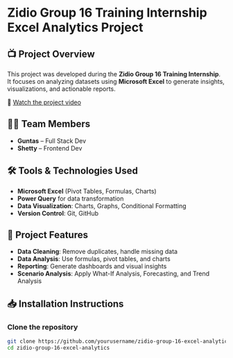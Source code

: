 # Zidio Group 16 Training Internship Excel Analytics Project

## 📺 Project Overview

This project was developed during the **Zidio Group 16 Training Internship**. It focuses on analyzing datasets using **Microsoft Excel** to generate insights, visualizations, and actionable reports.

🎥 [Watch the project video](https://youtu.be/b0Taq-iLQkw)

## 👨‍💻 Team Members

- **Guntas** – Full Stack Dev  
- **Shetty** – Frontend Dev

## 🛠️ Tools & Technologies Used

- **Microsoft Excel** (Pivot Tables, Formulas, Charts)  
- **Power Query** for data transformation  
- **Data Visualization**: Charts, Graphs, Conditional Formatting  
- **Version Control**: Git, GitHub  

## 🚀 Project Features

- **Data Cleaning**: Remove duplicates, handle missing data  
- **Data Analysis**: Use formulas, pivot tables, and charts  
- **Reporting**: Generate dashboards and visual insights  
- **Scenario Analysis**: Apply What-If Analysis, Forecasting, and Trend Analysis  

## 📥 Installation Instructions

### Clone the repository

```bash
git clone https://github.com/yourusername/zidio-group-16-excel-analytics.git
cd zidio-group-16-excel-analytics
